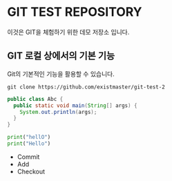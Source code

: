# GIT TEST REPOSITORY

이것은 GIT을 체험하기 위한 데모 저장소 입니다. 

## GIT 로컬 상에서의 기본 기능

Git의 기본적인 기능을 활용할 수 있습니다. 

`git clone https://github.com/existmaster/git-test-2`

```java
public class Abc {
  public static void main(String[] args) {
    System.out.println(args);
  }
}
```

```python
print("hellO")
print("Hello")
```

- Commit
- Add
- Checkout
